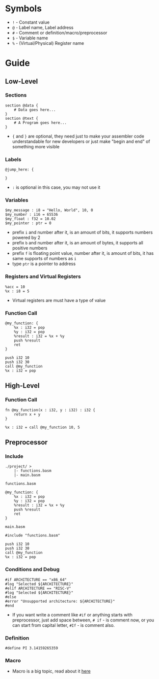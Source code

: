 # Symbols
- `!` - Constant value
- `@` - Label name, Label address
- `#` - Comment or definition/macro/preprocessor
- `$` - Variable name
- `%` - (Virtual/Physical) Register name

# Guide
## Low-Level
### Sections
```basm
section @data {
    # Data goes here...
}
section @text {
    # A Program goes here...
}
```
- `{` and `}` are optional, they need just to make your assembler code understandable for new developers or just make "begin and end" of something more visible
### Labels
```basm
@jump_here: {

}
```
- `:` is optional in this case, you may not use it
### Variables
```basm
$my_message : i8 = "Hello, World", 10, 0
$my_number : i16 = 65536
$my_float : f32 = 10.02
$my_pointer : ptr = 0
```
- prefix `i` and number after it, is an amount of bits, it supports numbers powered by 2
- prefix `b` and number after it, is an amount of bytes, it supports all positive numbers
- prefix `f` is floating point value, number after it, is amount of bits, it has same supports of numbers as `i`
- type `ptr` is a pointer to address
### Registers and Virtual Registers
```basm
%acc = 10
%x : i8 = 5
```
- Virtual registers are must have a type of value
### Function Call
```basm
@my_function: {
    %x : i32 = pop
    %y : i32 = pop
    %result : i32 = %x + %y
    push %result
    ret
}

push i32 10
push i32 30
call @my_function
%x : i32 = pop
```

## High-Level
### Function Call
```basm
fn @my_function(x : i32, y : i32) : i32 {
    return x + y
}

%x : i32 = call @my_function 10, 5
```

## Preprocessor
### Include
```
./project/ >
    |- functions.basm
    |- main.basm
```   
`functions.basm`
```basm
@my_function: {
    %x : i32 = pop
    %y : i32 = pop
    %result : i32 = %x + %y
    push %result
    ret
}
```
`main.basm`
```basm
#include "functions.basm"

push i32 10
push i32 30
call @my_function
%x : i32 = pop
```
### Conditions and Debug
```basm
#if ARCHITECTURE == "x86_64"
#log "Selected ${ARCHITECTURE}"
#elif ARCHITECTURE == "RISC-V"
#log "Selected ${ARCHITECTURE}"
#else
#error "Unsupported architecture: ${ARCHITECTURE}"
#end
```
- If you want write a comment like `#if` or anything starts with preprocessor, just add space between, `# if` - is comment now, or you can start from capital letter, `#If` - is comment also.

### Definition
```basm
#define PI 3.14159265359
```

### Macro
- Macro is a big topic, read about it [here](MACRO.md)
